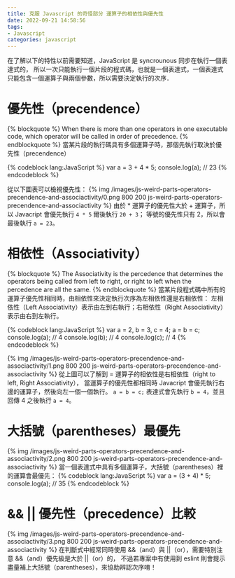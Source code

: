 ```yaml
---
title: 克服 Javascript 的奇怪部分 運算子的相依性與優先性
date: 2022-09-21 14:58:56
tags:
- Javascript
categories: javascript
---
```


在了解以下的特性以前需要知道，JavaScript 是 syncrounous 同步在執行一個表達式的，
所以一次只能執行一個片段的程式碼，也就是一個表達式，一個表達式只能包含一個運算子與兩個參數，所以需要決定執行的次序．

# 優先性（precendence）
{% blockquote %}
When there is more than one operators in one executable code, which operator will be called in order of precedence.
{% endblockquote %}
當某片段的執行碼具有多個運算子時，那個先執行取決於優先性（precendence）

{% codeblock lang:JavaScript %}
var a = 3 + 4 * 5;
console.log(a); // 23
{% endcodeblock %}

從以下圖表可以檢視優先性：
{% img /images/js-weird-parts-operators-precendence-and-associactivity/0.png 800 200 js-weird-parts-operators-precendence-and-associactivity %}
由於 * 運算子的優先性大於 + 運算子，所以 Javacript 會優先執行 `4 * 5` 爾後執行 `20 + 3`；
等號的優先性只有 2，所以會最後執行 `a = 23`。

# 相依性（Associativity）
{% blockquote %}
The Associativity is the percedence that determines the operators being called from left to right,
or right to left when the percedence are all the same.
{% endblockquote %}
當某片段程式碼中所有的運算子優先性相同時，由相依性來決定執行次序為左相依性還是右相依性：
左相依性（Left Associativity）表示由左到右執行；右相依性（Right Associativity）表示由右到左執行。

{% codeblock lang:JavaScript %}
var a = 2, b = 3, c = 4;
a = b = c;
console.log(a); // 4
console.log(b); // 4
console.log(c); // 4
{% endcodeblock %}

{% img /images/js-weird-parts-operators-precendence-and-associactivity/1.png 800 200 js-weird-parts-operators-precendence-and-associactivity %}
從上圖可以了解到 = 運算子的相依性是右相依性（right to left, Right Associativity），
當運算子的優先性都相同時 Javacript 會優先執行右邊的運算子，然後向左一個一個執行。
`a = b = c;` 表達式會先執行 `b = 4`，並且回傳 4 之後執行 `a = 4`。

# 大括號（parentheses）最優先
{% img /images/js-weird-parts-operators-precendence-and-associactivity/2.png 800 200 js-weird-parts-operators-precendence-and-associactivity %}
當一個表達式中具有多個運算子，大括號（parentheses）裡的運算會最優先：
{% codeblock lang:JavaScript %}
var a = (3 + 4) * 5;
console.log(a); // 35
{% endcodeblock %}

# && || 優先性（precedence）比較
{% img /images/js-weird-parts-operators-precendence-and-associactivity/3.png 800 200 js-weird-parts-operators-precendence-and-associactivity %}
在判斷式中經常同時使用 &&（and）與 ||（or），需要特別注意 &&（and）優先級是大於 ||（or）的，
不過若專案中有使用到 eslint 則會提示盡量補上大括號（parentheses），來協助辨認次序唷！
